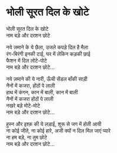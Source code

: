 # भोली सूरत दिल के खोटे

भोली सूरत दिल के खोटे  
नाम बड़े और दरशन छोटे  

नये ज़माने के ये छैला, उजले कपड़े दिल है मैला  
रंग-बिरंगी इनकी टाई, घर में लेकिन कड़की छाई  
फैशन में दिल लोटे-पोटे  
नाम बड़े और दरशन छोटे...  

नये ज़माने की ये नारी, ऊँची सेंडल बाँकी साड़ी  
नैनों में कजरा, होंठों पे लाली  
हाथ में कंगन, कान में बाली, कान में बाली  
नैनों में कजरा होंठों पे लाली  
नखरे बड़े मोटे-मोटे  
नाम बड़े और दरशन छोटे...  

हुस्न और इश्क़ की ये लड़ाई, शुरू से जग में होती आयी  
ना कोई जीते, ना कोई हारे, अजी क्यों न दिल मिल जाएं प्यारे  
ना हम बड़े, ना तुम छोटे  
नाम बड़े और दरशन छोटे...  
